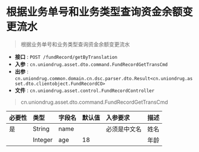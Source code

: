 # 根据业务单号和业务类型查询资金余额变更流水
> 根据业务单号和业务类型查询资金余额变更流水

* **接口** : `POST /fundRecord/getByTranslation`
* **入参** : `cn.uniondrug.asset.dto.command.FundRecordGetTransCmd`
* **出参** : `cn.uniondrug.common.domain.cn.dsc.parser.dto.Result<cn.uniondrug.asset.dto.clientobject.FundRecordCO>`
* **文件** : `cn.uniondrug.asset.control.FundRecordController`


> cn.uniondrug.asset.dto.command.FundRecordGetTransCmd

| 必要性 | 类型 | 字段名 | 默认值 | 入参要求 | 描述 |
| :-- | :-- | :-- | :-- | :-- | :-- |
| 是 | String | name |  | 必须是中文名 | 姓名 |
|  | Integer | age | 18 |  | 年龄 |

